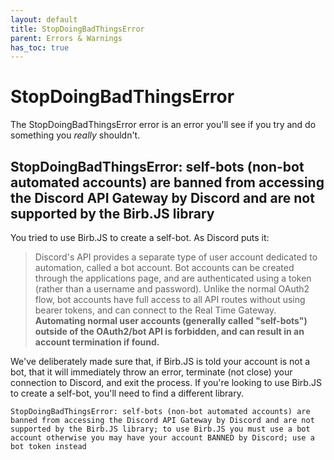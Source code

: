 ```yaml
---
layout: default
title: StopDoingBadThingsError
parent: Errors & Warnings
has_toc: true
---
```


# StopDoingBadThingsError
The StopDoingBadThingsError error is an error you'll see if you try and do something you *really* shouldn't.

## StopDoingBadThingsError: self-bots (non-bot automated accounts) are banned from accessing the Discord API Gateway by Discord and are not supported by the Birb.JS library
You tried to use Birb.JS to create a self-bot. As Discord puts it:

> Discord's API provides a separate type of user account dedicated to automation, called a bot account. Bot accounts can be created through the applications page, and are authenticated using a token (rather than a username and password). Unlike the normal OAuth2 flow, bot accounts have full access to all API routes without using bearer tokens, and can connect to the Real Time Gateway. **Automating normal user accounts (generally called "self-bots") outside of the OAuth2/bot API is forbidden, and can result in an account termination if found.**

We've deliberately made sure that, if Birb.JS is told your account is not a bot, that it will immediately throw an error, terminate (not close) your connection to Discord, and exit the process. If you're looking to use Birb.JS to create a self-bot, you'll need to find a different library.

```
StopDoingBadThingsError: self-bots (non-bot automated accounts) are banned from accessing the Discord API Gateway by Discord and are not supported by the Birb.JS library; to use Birb.JS you must use a bot account otherwise you may have your account BANNED by Discord; use a bot token instead
```
